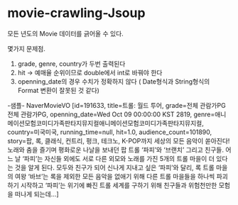# movie-crawling-Jsoup

모든 년도의 Movie 데이터를 긁어올 수 있다.

몇가지 문제점.
1. grade, genre, country가 두번 출력된다
2. hit -> 예매율 순위이므로 double에서 int로 바꿔야 한다
3. openning_date의 경우 수치가 정확하지 않다 ( Date형식과 String형식의 Format 변환이 잘못된 것 같다)

-샘플-
NaverMovieVO [id=191633, title=트롤: 월드 투어, grade=전체 관람가PG전체 관람가PG, openning_date=Wed Oct 09 00:00:00 KST 2819, genre=애니메이션모험코미디가족판타지뮤지컬애니메이션모험코미디가족판타지뮤지컬, country=미국미국, running_time=null, hit=1.0, audience_count=101890, story=팝, 록, 클래식, 컨트리, 펑크, 테크노, K-POP까지 세상의 모든 음악이 쏟아진다!노래와 춤을 즐기며 평화로운 나날을 보내던 팝 트롤 ‘파피’와 ‘브랜치’ 그리고 친구들. 어느 날 ‘파피’는 자신들 외에도 서로 다른 외모와 노래를 가진 5개의 트롤 마을이 더 있다는 것을 알게 된다. 모두와 친구가 되어 신나게 지내고 싶은 ‘파피’와 달리, 록 트롤 마을의 여왕 ‘바브’는 록을 제외한 모든 음악을 없애기 위해 다른 트롤 마을들을 하나씩 파괴하기 시작하고 ‘파피’는 위기에 빠진 트롤 세계를 구하기 위해 친구들과 위험천만한 모험을 떠나게 되는데…]
